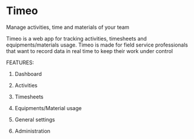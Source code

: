 # Timeo
Manage activities, time and materials of your team

Timeo is a web app for tracking activities, timesheets and equipments/materials usage. Timeo is made for field service professionals that want to record data in real time to keep their work under control

FEATURES:

1. Dashboard

2. Activities

3. Timesheets

4. Equipments/Material usage

5. General settings

6. Administration

